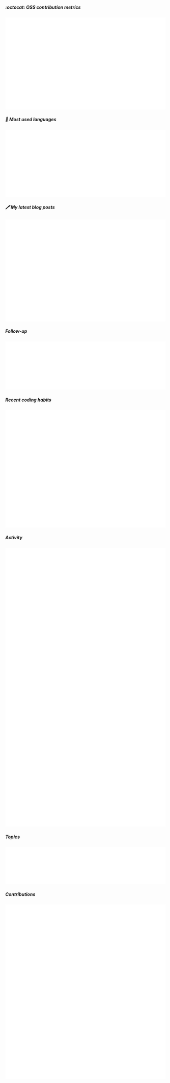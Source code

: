 ##### :octocat: <b>OSS contribution metrics</b>

![](https://github.com/jopemachine/my-metrics/blob/master/metrics/base.svg)

##### :toolbox: <b>Most used languages</b>

![](https://github.com/jopemachine/my-metrics/blob/master/metrics/language.svg)

##### :pen: <b>My latest blog posts</b>

[![](https://github.com/jopemachine/my-metrics/blob/master/metrics/rss.svg)](https://jopemachine.github.io/)

##### Follow-up

![](https://github.com/jopemachine/my-metrics/blob/master/metrics/followup.svg)

##### Recent coding habits

![](https://github.com/jopemachine/my-metrics/blob/master/metrics/habits.svg)

##### Activity

![](https://github.com/jopemachine/my-metrics/blob/master/metrics/activity.svg)

##### Topics

![](https://github.com/jopemachine/my-metrics/blob/master/metrics/topics.svg)

##### Contributions

![](https://github.com/jopemachine/my-metrics/blob/master/metrics/notable.svg)
